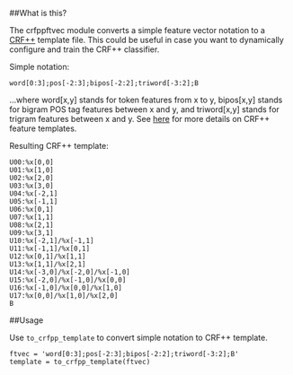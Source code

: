 ##What is this?

The crfppftvec module converts a simple feature vector notation to a 
[CRF++](http://crfpp.googlecode.com/svn/trunk/doc/index.html) template file.
This could be useful in case you want to dynamically configure and train the 
CRF++ classifier.

Simple notation:

    word[0:3];pos[-2:3];bipos[-2:2];triword[-3:2];B

...where word[x,y] stands for token features from x to y, bipos[x,y] stands for
bigram POS tag features between x and y, and triword[x,y] stands for trigram 
features between x and y. 
See [here](http://crfpp.googlecode.com/svn/trunk/doc/index.html#templ) for more 
details on CRF++ feature templates.

Resulting CRF++ template:

    U00:%x[0,0]
    U01:%x[1,0]
    U02:%x[2,0]
    U03:%x[3,0]
    U04:%x[-2,1]
    U05:%x[-1,1]
    U06:%x[0,1]
    U07:%x[1,1]
    U08:%x[2,1]
    U09:%x[3,1]
    U10:%x[-2,1]/%x[-1,1]
    U11:%x[-1,1]/%x[0,1]
    U12:%x[0,1]/%x[1,1]
    U13:%x[1,1]/%x[2,1]
    U14:%x[-3,0]/%x[-2,0]/%x[-1,0]
    U15:%x[-2,0]/%x[-1,0]/%x[0,0]
    U16:%x[-1,0]/%x[0,0]/%x[1,0]
    U17:%x[0,0]/%x[1,0]/%x[2,0]
    B

##Usage

Use `to_crfpp_template` to convert simple notation to CRF++ template.

    ftvec = 'word[0:3];pos[-2:3];bipos[-2:2];triword[-3:2];B'
    template = to_crfpp_template(ftvec)
    
    